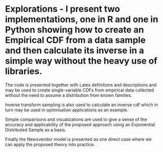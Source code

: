 # Explorations - I present two implementations, one in R and one in Python showing how to create an Empirical CDF from a data sample and then calculate its inverse in a simple way without the heavy use of libraries. 

The code is presented together with Latex definitions and descriptions and may be used to create single-variable CDFs from empirical data collected without the need to assume a distribution from known families. 

Inverse transform sampling is also used to calculate an inverse cdf which in turn may be used in optimisation applications as an example. 

Simple comparisons and visualizations are used to give a sense of the accuracy and applicability of the proposed approach using an Exponential Distributed Sample as a basis.

Finally the Newsvendor model is presented as one direct case where we can apply the proposed theory into practice.
